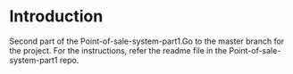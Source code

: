 # Introduction
Second part of the Point-of-sale-system-part1.Go to the master branch for the project. For the instructions, refer the readme file in the Point-of-sale-system-part1 repo.
